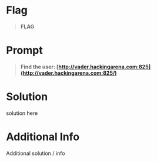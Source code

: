 # Flag

> **FLAG**

# Prompt

> **Find the user: [http://vader.hackingarena.com:825](http://vader.hackingarena.com:825/)**

# Solution

solution here

# Additional Info

Additional solution / info